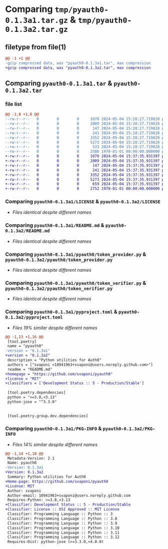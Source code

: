 # Comparing `tmp/pyauth0-0.1.3a1.tar.gz` & `tmp/pyauth0-0.1.3a2.tar.gz`

## filetype from file(1)

```diff
@@ -1 +1 @@
-gzip compressed data, was "pyauth0-0.1.3a1.tar", max compression
+gzip compressed data, was "pyauth0-0.1.3a2.tar", max compression
```

## Comparing `pyauth0-0.1.3a1.tar` & `pyauth0-0.1.3a2.tar`

### file list

```diff
@@ -1,8 +1,8 @@
--rw-r--r--   0        0        0     1070 2024-05-04 15:28:27.719828 pyauth0-0.1.3a1/LICENSE
--rw-r--r--   0        0        0     2009 2024-05-04 15:28:27.719828 pyauth0-0.1.3a1/README.md
--rw-r--r--   0        0        0      147 2024-05-04 15:28:27.719828 pyauth0-0.1.3a1/pyauth0/__init__.py
--rw-r--r--   0        0        0      241 2024-05-04 15:28:27.719828 pyauth0-0.1.3a1/pyauth0/errors.py
--rw-r--r--   0        0        0     3352 2024-05-04 15:28:27.719828 pyauth0-0.1.3a1/pyauth0/token_provider.py
--rw-r--r--   0        0        0     5273 2024-05-04 15:28:27.719828 pyauth0-0.1.3a1/pyauth0/token_verifier.py
--rw-r--r--   0        0        0      533 2024-05-04 15:28:27.719828 pyauth0-0.1.3a1/pyproject.toml
--rw-r--r--   0        0        0     2586 1970-01-01 00:00:00.000000 pyauth0-0.1.3a1/PKG-INFO
+-rw-r--r--   0        0        0     1070 2024-05-04 15:37:35.931397 pyauth0-0.1.3a2/LICENSE
+-rw-r--r--   0        0        0     2009 2024-05-04 15:37:35.931397 pyauth0-0.1.3a2/README.md
+-rw-r--r--   0        0        0      147 2024-05-04 15:37:35.931397 pyauth0-0.1.3a2/pyauth0/__init__.py
+-rw-r--r--   0        0        0      241 2024-05-04 15:37:35.931397 pyauth0-0.1.3a2/pyauth0/errors.py
+-rw-r--r--   0        0        0     3352 2024-05-04 15:37:35.931397 pyauth0-0.1.3a2/pyauth0/token_provider.py
+-rw-r--r--   0        0        0     5273 2024-05-04 15:37:35.931397 pyauth0-0.1.3a2/pyauth0/token_verifier.py
+-rw-r--r--   0        0        0      659 2024-05-04 15:37:35.931397 pyauth0-0.1.3a2/pyproject.toml
+-rw-r--r--   0        0        0     2752 1970-01-01 00:00:00.000000 pyauth0-0.1.3a2/PKG-INFO
```

### Comparing `pyauth0-0.1.3a1/LICENSE` & `pyauth0-0.1.3a2/LICENSE`

 * *Files identical despite different names*

### Comparing `pyauth0-0.1.3a1/README.md` & `pyauth0-0.1.3a2/README.md`

 * *Files identical despite different names*

### Comparing `pyauth0-0.1.3a1/pyauth0/token_provider.py` & `pyauth0-0.1.3a2/pyauth0/token_provider.py`

 * *Files identical despite different names*

### Comparing `pyauth0-0.1.3a1/pyauth0/token_verifier.py` & `pyauth0-0.1.3a2/pyauth0/token_verifier.py`

 * *Files identical despite different names*

### Comparing `pyauth0-0.1.3a1/pyproject.toml` & `pyauth0-0.1.3a2/pyproject.toml`

 * *Files 19% similar despite different names*

```diff
@@ -1,13 +1,16 @@
 [tool.poetry]
 name = "pyauth0"
-version = "0.1.3a1"
+version = "0.1.3a2"
 description = "Python utilities for Auth0"
 authors = ["svaponi <10941963+svaponi@users.noreply.github.com>"]
 readme = "README.md"
+homepage = "https://github.com/svaponi/pyauth0"
+license = "MIT"
+classifiers = ['Development Status :: 5 - Production/Stable']
 
 [tool.poetry.dependencies]
 python = ">=3.8,<3.13"
 python-jose = "^3.3.0"
 
 
 [tool.poetry.group.dev.dependencies]
```

### Comparing `pyauth0-0.1.3a1/PKG-INFO` & `pyauth0-0.1.3a2/PKG-INFO`

 * *Files 14% similar despite different names*

```diff
@@ -1,14 +1,18 @@
 Metadata-Version: 2.1
 Name: pyauth0
-Version: 0.1.3a1
+Version: 0.1.3a2
 Summary: Python utilities for Auth0
+Home-page: https://github.com/svaponi/pyauth0
+License: MIT
 Author: svaponi
 Author-email: 10941963+svaponi@users.noreply.github.com
 Requires-Python: >=3.8,<3.13
+Classifier: Development Status :: 5 - Production/Stable
+Classifier: License :: OSI Approved :: MIT License
 Classifier: Programming Language :: Python :: 3
 Classifier: Programming Language :: Python :: 3.8
 Classifier: Programming Language :: Python :: 3.9
 Classifier: Programming Language :: Python :: 3.10
 Classifier: Programming Language :: Python :: 3.11
 Classifier: Programming Language :: Python :: 3.12
 Requires-Dist: python-jose (>=3.3.0,<4.0.0)
```


